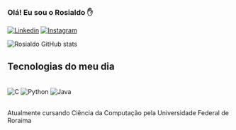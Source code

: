### Olá! Eu sou o Rosialdo ✋

[![Linkedin](https://img.shields.io/badge/LinkedIn-0077B5?style=for-the-badge&logo=linkedin&logoColor=white)](https://www.linkedin.com/in/rosialdo-vidinho-15443a21b/)
[![Instagram](https://img.shields.io/badge/Instagram-E4405F?style=for-the-badge&logo=instagram&logoColor=white)]()

![Rosialdo GitHub stats](https://github-readme-stats.vercel.app/api?username=Rosialdo&show_icons=true&theme=tokyonight)

## Tecnologias do meu dia

<div style="display: inline_block"></br>
  <img align="center" alt="C" src="https://img.shields.io/badge/C-00599C?style=for-the-badge&logo=c&logoColor=white"/>
  <img align="center" alt="Python" src="https://img.shields.io/badge/Python-14354C?style=for-the-badge&logo=python&logoColor=white"/>
  <img align="center" alt="Java" src="https://img.shields.io/badge/Java-ED8B00?style=for-the-badge&logo=java&logoColor=white"/>
</div></br>

Atualmente cursando Ciência da Computação pela Universidade Federal de Roraima
